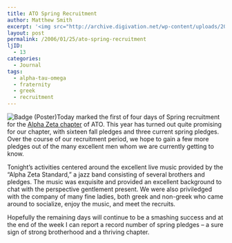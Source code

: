 ```yaml
---
title: ATO Spring Recruitment
author: Matthew Smith
excerpt: '<img src="http://archive.digivation.net/wp-content/uploads/2006/11/badge_poster.thumbnail.png" alt="Badge (Poster)" class="right" />Today marked the first of four days of Spring recruitment for the <a href="http://www.atoaz.com" title="ATO AZ Chapter, Mercer University" target="_blank">Alpha Zeta chapter</a> of ATO. This year has turned out quite promising for our chapter, with sixteen fall pledges and three current spring pledges. Over the course of our recruitment period, we hope to gain a few more pledges out of the many excellent men whom we are currently getting to know.'
layout: post
permalink: /2006/01/25/ato-spring-recruitment
ljID:
  - 13
categories:
  - Journal
tags:
  - alpha-tau-omega
  - fraternity
  - greek
  - recruitment
---
```

<img src="http://archive.digivation.net/wp-content/uploads/2006/11/badge_poster.thumbnail.png" alt="Badge (Poster)" class="right" />Today marked the first of four days of Spring recruitment for the <a href="http://www.atoaz.com" title="ATO AZ Chapter, Mercer University" target="_blank">Alpha Zeta chapter</a> of ATO. This year has turned out quite promising for our chapter, with sixteen fall pledges and three current spring pledges. Over the course of our recruitment period, we hope to gain a few more pledges out of the many excellent men whom we are currently getting to know.

Tonight&#8217;s activities centered around the excellent live music provided by the &#8220;Alpha Zeta Standard,&#8221; a jazz band consisting of several brothers and pledges. The music was exquisite and provided an excellent background to chat with the perspective gentlement present. We were also priviledged with the company of many fine ladies, both greek and non-greek who came around to socialize, enjoy the music, and meet the recruits.

Hopefully the remaining days will continue to be a smashing success and at the end of the week I can report a record number of spring pledges &#8211; a sure sign of strong brotherhood and a thriving chapter.